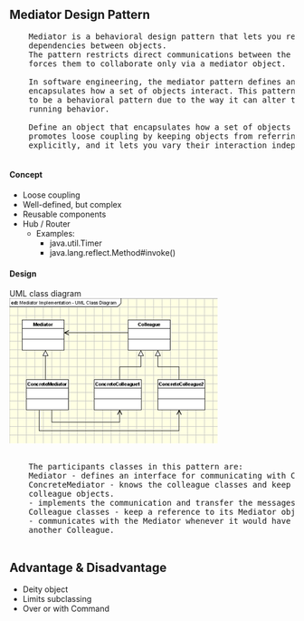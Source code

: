 ## Mediator Design Pattern
<pre>
    Mediator is a behavioral design pattern that lets you reduce chaotic 
    dependencies between objects. 
    The pattern restricts direct communications between the objects and 
    forces them to collaborate only via a mediator object.

    In software engineering, the mediator pattern defines an object that 
    encapsulates how a set of objects interact. This pattern is considered 
    to be a behavioral pattern due to the way it can alter the program's 
    running behavior.

    Define an object that encapsulates how a set of objects interact. Mediator 
    promotes loose coupling by keeping objects from referring to each other 
    explicitly, and it lets you vary their interaction independently.

</pre>

#### Concept
* Loose coupling
* Well-defined, but complex
* Reusable components
* Hub / Router
  * Examples:
    * java.util.Timer
    * java.lang.reflect.Method#invoke()
#### Design

UML class diagram<br>
![](images/mediator_uml.png)
<pre>

    The participants classes in this pattern are:
    Mediator - defines an interface for communicating with Colleague objects.
    ConcreteMediator - knows the colleague classes and keep a reference to the 
    colleague objects.
    - implements the communication and transfer the messages between the colleague classes
    Colleague classes - keep a reference to its Mediator object
    - communicates with the Mediator whenever it would have otherwise communicated with 
    another Colleague.

</pre>
## Advantage & Disadvantage

* Deity object
* Limits subclassing
* Over or with Command